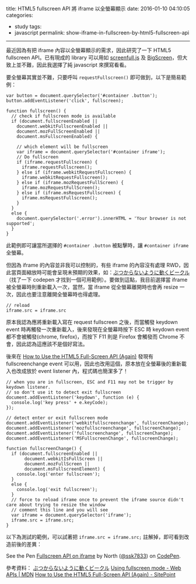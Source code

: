 title: HTML5 fullscreen API 將 iframe 以全螢幕顯示
date: 2016-01-10 04:10:05
categories:
- study
tags:
- javascript
permalink: show-iframe-in-fullscreen-by-html5-fullscreen-api
---
最近因為有把 iframe 內容以全螢幕顯示的需求，因此研究了一下 HTML5 fullscreen API。已有現成的 library 可以用如 [screenfull.js](https://sindresorhus.com/screenfull.js/) 及 [BigScreen](https://brad.is/coding/BigScreen/)，但大致上並不難，因此我選擇了純 javascript 來撰寫看看。

要全螢幕其實並不難，只要呼叫 `requestFullscreen()` 即可做到，以下是簡易範例：

```
var button = document.querySelector('#container .button');
button.addEventListener('click', fullscreen);

function fullscreen() {
  // check if fullscreen mode is available
  if (document.fullscreenEnabled ||
    document.webkitFullscreenEnabled ||
    document.mozFullScreenEnabled ||
    document.msFullscreenEnabled) {

    // which element will be fullscreen
    var iframe = document.querySelector('#container iframe');
    // Do fullscreen
    if (iframe.requestFullscreen) {
      iframe.requestFullscreen();
    } else if (iframe.webkitRequestFullscreen) {
      iframe.webkitRequestFullscreen();
    } else if (iframe.mozRequestFullScreen) {
      iframe.mozRequestFullScreen();
    } else if (iframe.msRequestFullscreen) {
      iframe.msRequestFullscreen();
    }
  }
  else {
    document.querySelector('.error').innerHTML = 'Your browser is not supported';
  }
}
```

此範例即可讓當所選擇的 `#container .button` 被點擊時，讓 `#container iframe` 全螢幕。

但因為 iframe 的內容並非我可以控制的，有些 iframe 的內容沒有處理 RWD，因此當頁面縮放時可能會呈現未預期的效果，如：[ぶつからないように動くビークル](http://codepen.io/kanaparty/pen/eJYXeZ)（找了一下 codepen 才找到一個可用範例）。要做到這點，我目前選擇當 iframe 被全螢幕時則重新載入一次，當然，當 iframe 從全螢幕離開時也會再 resize 一次，因此也要注意離開全螢幕時也得處理。

```
// reload
iframe.src = iframe.src
```

原本我認為應將重新載入寫在 request fullscreen 之後，而當觸發 keydown event 時再觸發一次重新載入，後來發現在全螢幕時按下 ESC 時 keydown event 都不會被觸發(chrome, firefox)，而按下 F11 則是 Firefox 會觸發而 Chrome 不會，因此認為這應該不是個好寫法。

後來在 [How to Use the HTML5 Full-Screen API (Again)](http://www.sitepoint.com/use-html5-full-screen-api/) 發現有 fullscreenchange event 可以用，因此也改用這個，原本放在全螢幕後的重新載入也改成放於 event listener 內，程式碼也簡潔多了！

```
// when you are in fullscreen, ESC and F11 may not be trigger by keydown listener.
// so don't use it to detect exit fullscreen
document.addEventListener('keydown', function (e) {
  console.log('key press' + e.keyCode);
});

// detect enter or exit fullscreen mode
document.addEventListener('webkitfullscreenchange', fullscreenChange);
document.addEventListener('mozfullscreenchange', fullscreenChange);
document.addEventListener('fullscreenchange', fullscreenChange);
document.addEventListener('MSFullscreenChange', fullscreenChange);

function fullscreenChange() {
  if (document.fullscreenEnabled ||
       document.webkitIsFullScreen ||
       document.mozFullScreen ||
       document.msFullscreenElement) {
    console.log('enter fullscreen');
  }
  else {
    console.log('exit fullscreen');
  }
  // force to reload iframe once to prevent the iframe source didn't care about trying to resize the window
  // comment this line and you will see
  var iframe = document.querySelector('iframe');
  iframe.src = iframe.src;
}
```

以下為測試的範例，可以試著把 `iframe.src = iframe.src;` 註解掉，即可看到改造前後的差異：

<p data-height="268" data-theme-id="0" data-slug-hash="mVOXXp" data-default-tab="result" data-user="ssk7833" class='codepen'>See the Pen <a href='http://codepen.io/ssk7833/pen/mVOXXp/'>Fullscreen API on iframe</a> by North (<a href='http://codepen.io/ssk7833'>@ssk7833</a>) on <a href='http://codepen.io'>CodePen</a>.</p>
<script async src="//assets.codepen.io/assets/embed/ei.js"></script>

參考資料：
[ぶつからないように動くビークル](http://codepen.io/kanaparty/pen/eJYXeZ)
[Using fullscreen mode - Web APIs | MDN](https://developer.mozilla.org/en-US/docs/Web/API/Fullscreen_API)
[How to Use the HTML5 Full-Screen API (Again) - SitePoint](http://www.sitepoint.com/use-html5-full-screen-api/)
